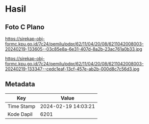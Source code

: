 # Hasil

## Foto C Plano

https://sirekap-obj-formc.kpu.go.id/7c24/pemilu/pdpr/62/11/04/20/08/6211042008003-20240219-133605--03c85e8a-6e31-407d-8a2b-23ac761a0b33.jpg

https://sirekap-obj-formc.kpu.go.id/7c24/pemilu/pdpr/62/11/04/20/08/6211042008003-20240219-133347--cedc1eaf-13cf-457e-ab2b-000d8c7c56d3.jpg


## Metadata

| Key        | Value               |
| ---------- | ------------------- |
| Time Stamp | 2024-02-19 14:03:21 |
| Kode Dapil | 6201                |



